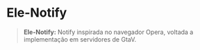 # Ele-Notify

> **Ele-Notify:** Notify inspirada no navegador Opera, voltada a implementação em servidores de GtaV.
